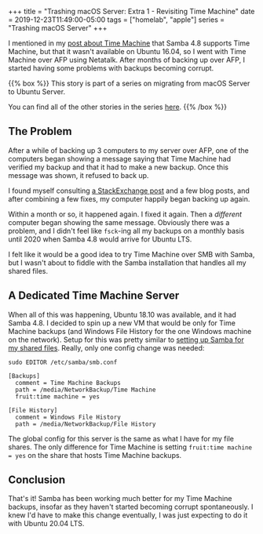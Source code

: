 +++
title = "Trashing macOS Server: Extra 1 - Revisiting Time Machine"
date = 2019-12-23T11:49:00-05:00
tags = ["homelab", "apple"]
series = "Trashing macOS Server"
+++

I mentioned in my [post about Time Machine](/trashing-macos-server-part-2-time-machine) that Samba 4.8 supports Time Machine, but that it wasn't available on Ubuntu 16.04, so I went with Time Machine over AFP using Netatalk. After months of backing up over AFP, I started having some problems with backups becoming corrupt.

{{% box %}}
This story is part of a series on migrating from macOS Server to Ubuntu Server.

You can find all of the other stories in the series [here](/series/trashing-macos-server).
{{% /box %}}

## The Problem

After a while of backing up 3 computers to my server over AFP, one of the computers began showing a message saying that Time Machine had verified my backup and that it had to make a new backup. Once this message was shown, it refused to back up.

I found myself consulting [a StackExchange post](https://apple.stackexchange.com/questions/18482/repair-time-machine-sparsebundle-that-will-no-longer-mount) and a few blog posts, and after combining a few fixes, my computer happily began backing up again.

Within a month or so, it happened again. I fixed it again. Then a _different_ computer began showing the same message. Obviously there was a problem, and I didn't feel like `fsck`-ing all my backups on a monthly basis until 2020 when Samba 4.8 would arrive for Ubuntu LTS.

I felt like it would be a good idea to try Time Machine over SMB with Samba, but I wasn't about to fiddle with the Samba installation that handles all my shared files.

## A Dedicated Time Machine Server

When all of this was happening, Ubuntu 18.10 was available, and it had Samba 4.8. I decided to spin up a new VM that would be only for Time Machine backups (and Windows File History for the one Windows machine on the network). Setup for this was pretty similar to [setting up Samba for my shared files](/trashing-macos-server-part-1-file-server). Really, only one config change was needed:

`sudo EDITOR /etc/samba/smb.conf`

```
[Backups]
  comment = Time Machine Backups
  path = /media/NetworkBackup/Time Machine
  fruit:time machine = yes

[File History]
  comment = Windows File History
  path = /media/NetworkBackup/File History
```

The global config for this server is the same as what I have for my file shares. The only difference for Time Machine is setting `fruit:time machine = yes` on the share that hosts Time Machine backups.

## Conclusion

That's it! Samba has been working much better for my Time Machine backups, insofar as they haven't started becoming corrupt spontaneously. I knew I'd have to make this change eventually, I was just expecting to do it with Ubuntu 20.04 LTS.
